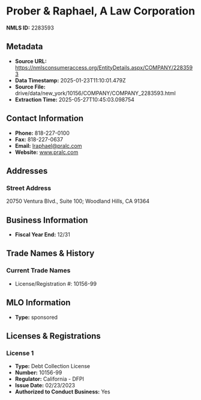 # Prober & Raphael, A Law Corporation

**NMLS ID:** 2283593

## Metadata
- **Source URL:** https://nmlsconsumeraccess.org/EntityDetails.aspx/COMPANY/2283593
- **Data Timestamp:** 2025-01-23T11:10:01.479Z
- **Source File:** drive/data/new_york/10156/COMPANY/COMPANY_2283593.html
- **Extraction Time:** 2025-05-27T10:45:03.098754

## Contact Information
- **Phone:** 818-227-0100
- **Fax:** 818-227-0637
- **Email:** lraphael@pralc.com
- **Website:** www.pralc.com

## Addresses
### Street Address
20750 Ventura Blvd., Suite 100; Woodland Hills, CA 91364

## Business Information
- **Fiscal Year End:** 12/31

## Trade Names & History
### Current Trade Names
- License/Registration #: 10156-99

## MLO Information
- **Type:** sponsored

## Licenses & Registrations

### License 1
- **Type:** Debt Collection License
- **Number:** 10156-99
- **Regulator:** California - DFPI
- **Issue Date:** 02/23/2023
- **Authorized to Conduct Business:** Yes

